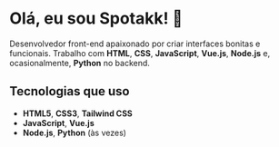 # Olá, eu sou Spotakk! 👋

Desenvolvedor front-end apaixonado por criar interfaces bonitas e funcionais. Trabalho com **HTML**, **CSS**, **JavaScript**, **Vue.js**, **Node.js** e, ocasionalmente, **Python** no backend.

## Tecnologias que uso

- **HTML5**, **CSS3**, **Tailwind CSS**
- **JavaScript**, **Vue.js**
- **Node.js**, **Python** (às vezes)



